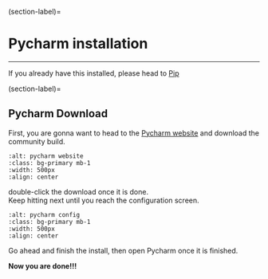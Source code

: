 (section-label)=
# Pycharm installation

---

If you already have this installed, please head to [Pip](pip.md)

(section-label)=
## Pycharm Download

First, you are gonna want to head to the <a href="https://www.jetbrains.com/pycharm/download/#section=windows" target="_blank"> Pycharm website</a> and download the community build.
```{image} pycharmwebsite.jpg
:alt: pycharm website
:class: bg-primary mb-1
:width: 500px
:align: center
```
double-click the download once it is done. \
Keep hitting next until you reach the configuration screen.
```{image} pycharmconfig.PNG
:alt: pycharm config
:class: bg-primary mb-1
:width: 500px
:align: center
```
Go ahead and finish the install, then open Pycharm once it is finished.

**Now you are done!!!**